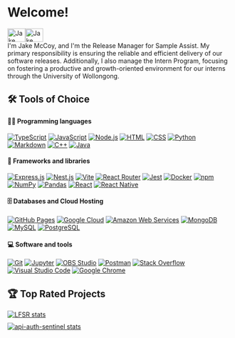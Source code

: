 # Welcome!

<div style="display: flex; justify-content: left; padding-right: 10px; padding-bottom: 10px, width: 100%">
  <a href="https://www.linkedin.com/in/jake-mccoy-573a2b272/" target="_blank"><img align="center" src="https://raw.githubusercontent.com/rahuldkjain/github-profile-readme-generator/master/src/images/icons/Social/linked-in-alt.svg" alt="Jake McCoy LinkedIn" height="30" width="40" /></a>
  <a href="https://github.com/TheBluesBand" target="_blank"><img align="center" src="https://raw.githubusercontent.com/rahuldkjain/github-profile-readme-generator/master/src/images/icons/Social/github.svg" alt="Jake McCoy GitHub" height="30" width="40" /></a>
</div>
I'm Jake McCoy, and I'm the Release Manager for Sample Assist. My primary responsibility is ensuring the reliable and efficient delivery of our software releases. Additionally, I also manage the Intern Program, focusing on fostering a productive and growth-oriented environment for our interns through the University of Wollongong.

## 🛠️ Tools of Choice

#### 👨‍💻 Programming languages

<p>
    <a href="#"><img alt="TypeScript" src="https://img.shields.io/badge/TypeScript-007ACC.svg?logo=typescript&logoColor=white"></a>
    <a href="#"><img alt="JavaScript" src="https://img.shields.io/badge/JavaScript-F7DF1E.svg?logo=javascript&logoColor=black"></a>
    <a href="#"><img alt="Node.js" src="https://img.shields.io/badge/Node.js-43853D.svg?logo=node.js&logoColor=white"></a>
    <a href="#"><img alt="HTML" src="https://img.shields.io/badge/HTML-E34F26.svg?logo=html5&logoColor=white"></a>
    <a href="#"><img alt="CSS" src="https://img.shields.io/badge/CSS-1572B6.svg?logo=css3&logoColor=white"></a>
    <a href="#"><img alt="Python" src="https://img.shields.io/badge/Python-14354C.svg?logo=python&logoColor=white"></a>
    <a href="#"><img alt="Markdown" src="https://img.shields.io/badge/Markdown-000000.svg?logo=markdown&logoColor=white"></a>
    <a href="#"><img alt="C++" src="https://custom-icon-badges.herokuapp.com/badge/C++-9C033A.svg?logo=cpp2&logoColor=white"></a>
    <a href="#"><img alt="Java" src="https://img.shields.io/badge/Java-%23ED8B00.svg?logo=openjdk&logoColor=white"></a>
</p>

#### 🧰 Frameworks and libraries

<p>
    <a href="#"><img alt="Express.js" src="https://img.shields.io/badge/Express.js-404d59.svg?logo=express&logoColor=white"></a>
    <a href="#"><img alt="Nest.js" src="https://img.shields.io/badge/Nest.js-%23E0234E.svg?logo=nestjs&logoColor=white"></a>
    <a href="#"><img alt="Vite" src="https://img.shields.io/badge/Vite-646CFF?logo=vite&logoColor=fff"></a>
    <a href="#"><img alt="React Router" src="https://img.shields.io/badge/React_Router-CA4245?logo=react-router&logoColor=white"></a>
    <a href="#"><img alt="Jest" src="https://img.shields.io/badge/Jest-C21325?logo=jest&logoColor=fff"></a>
    <a href="#"><img alt="Docker" src="https://img.shields.io/badge/Docker-2496ED?logo=docker&logoColor=fff"></a>
    <a href="#"><img alt="npm" src="https://img.shields.io/badge/npm-CB3837?logo=npm&logoColor=fff"></a>
    <a href="#"><img alt="NumPy" src="https://img.shields.io/badge/Numpy-013243.svg?logo=numpy&logoColor=white"></a>
    <a href="#"><img alt="Pandas" src="https://img.shields.io/badge/Pandas-150458.svg?logo=pandas&logoColor=white"></a>
    <a href="#"><img alt="React" src="https://img.shields.io/badge/React-20232a.svg?logo=react&logoColor=%2361DAFB"></a>
    <a href="#"><img alt="React Native" src="https://img.shields.io/badge/React_Native-%2320232a.svg?logo=react&logoColor=%2361DAFB"></a>
</p>

#### 🗄️ Databases and Cloud Hosting

<p>
    <a href="#"><img alt="GitHub Pages" src="https://img.shields.io/badge/GitHub%20Pages-327FC7.svg?logo=github&logoColor=white"></a>
    <a href="#"><img alt="Google Cloud" src="https://img.shields.io/badge/Google%20Cloud-%234285F4.svg?logo=google-cloud&logoColor=white"></a>
    <a href="#"><img alt="Amazon Web Services" src="https://img.shields.io/badge/AWS-%23FF9900.svg?logo=amazon-web-services&logoColor=white"></a>
    <a href="#"><img alt="MongoDB" src ="https://img.shields.io/badge/MongoDB-4ea94b.svg?logo=mongodb&logoColor=white"></a>
    <a href="#"><img alt="MySQL" src="https://img.shields.io/badge/MySQL-00f.svg?logo=mysql&logoColor=white"></a>
    <a href="#"><img alt="PostgreSQL" src ="https://img.shields.io/badge/PostgreSQL-316192.svg?logo=postgresql&logoColor=white"></a>
</p>

#### 💻 Software and tools

<p>
    <a href="#"><img alt="Git" src="https://img.shields.io/badge/Git-F05033.svg?logo=git&logoColor=white"></a>
    <a href="#"><img alt="Jupyter" src="https://img.shields.io/badge/Jupyter-F37626.svg?logo=Jupyter&logoColor=white"></a>
    <a href="#"><img alt="OBS Studio" src="https://img.shields.io/badge/-OBS%20Studio-302E31?logo=obs-studio&logoColor=white"></a>
    <a href="#"><img alt="Postman" src="https://img.shields.io/badge/Postman-FF6C37?logo=postman&logoColor=white"></a>
    <a href="#"><img alt="Stack Overflow" src="https://img.shields.io/badge/-Stack%20Overflow-FE7A16?logo=stack-overflow&logoColor=white"></a>
    <a href="#"><img alt="Visual Studio Code" src="https://img.shields.io/badge/Visual%20Studio%20Code-0078d7.svg?logo=visual-studio-code&logoColor=white"></a>
    <a href="#"><img alt="Google Chrome" src="https://img.shields.io/badge/Google%20Chrome-4285F4?logo=GoogleChrome&logoColor=white"></a>
</p>

## 🏆 Top Rated Projects

<div style="display: flex; flex-wrap: wrap; gap: 10px;">
  <div style="flex: 1; min-width: 300px;">
    <a href="https://github.com/TheBluesBand/LFSR">
      <img src="https://github-readme-stats.vercel.app/api/pin/?username=TheBluesBand&repo=LFSR" alt="LFSR stats">
    </a>  </div>
  <div style="flex: 1; min-width: 300px;">
    <a href="https://github.com/TheBluesBand/api-auth-sentinel">
      <img src="https://github-readme-stats.vercel.app/api/pin/?username=TheBluesBand&repo=api-auth-sentinel" alt="api-auth-sentinel stats">
    </a>  </div>
</div>
